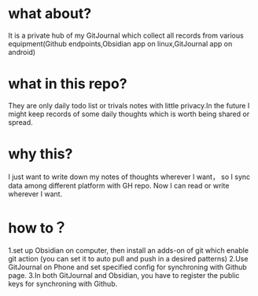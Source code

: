# what about?

It is a private hub of my GitJournal which collect all records from various equipment(Github endpoints,Obsidian app on linux,GitJournal app on android)

# what in this repo?

They are only daily todo list or trivals notes with little privacy.In the future I might keep records of some daily thoughts which is worth being shared or spread. 

# why this? 

I just want to write down my notes of thoughts  wherever I want， so I sync data among different platform with GH repo. Now I can read or write wherever I want.

# how to？

1.set up Obsidian on computer, then install an adds-on of git which enable git action (you can set it to auto pull and push in a desired patterns) 
2.Use GitJournal on Phone and set specified config for synchroning with Github page.
3.In both GitJournal and Obsidian, you have to register the public keys for synchroning with Github.

